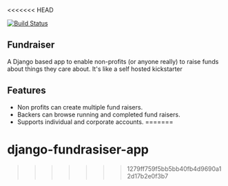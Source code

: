 <<<<<<< HEAD

[![Build Status](https://travis-ci.org/agiliq/fundraiser.png?branch=license)](https://travis-ci.org/agiliq/fundraiser)

Fundraiser
------------------

A Django based app to enable non-profits (or anyone really) to raise funds about things they care about. 
It's like a self hosted kickstarter


Features
-------------------

* Non profits can create multiple fund raisers.
* Backers can browse running and completed fund raisers.
* Supports individual and corporate accounts.
=======
# django-fundrasiser-app
>>>>>>> 1279ff759f5bb5bb40fb4d9690a12d17b2e0f3b7
